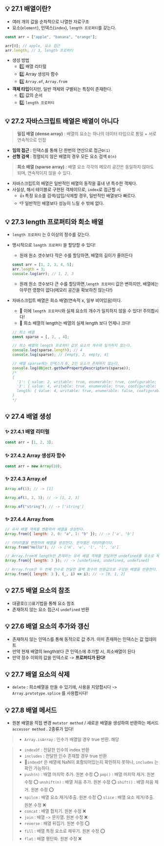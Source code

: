## 💡 27.1 배열이란?

- 여러 개의 값을 순차적으로 나열한 자료구조
- 요소(`element`), 인덱스(`index`), `length 프로퍼티`를 갖는다.

```js
const arr = ["apple", "banana", "orange"];

arr[0]; // apple, 요소 접근
arr.length; // 3, length 프로퍼티
```

- 생성 방법
  - 1️⃣ 배열 리터럴
  - 2️⃣ Array 생성자 함수
  - 3️⃣ `Array.of`, `Array.from`
- **객체 타입**이지만, 일반 객체와 구별되는 특징이 존재한다.
  - 1️⃣ 값의 순서
  - 2️⃣ `length 프로퍼티`

## 💡 27.2 자바스크립트 배열은 배열이 아니다

> **밀집 배열 (dense array)** : 배열의 요소는 하나의 데이터 타입으로 통일 + 서로 연속적으로 인접

- **임의 접근** : 인덱스를 통해 단 한번의 연산으로 접근`O(1)`
- **선형 검색** : 정렬되지 않은 배열의 경우 모든 요소 검색 `O(n)`

> **희소 배열 (sparse array)** : 배열 요소 각각의 메모리 공간은 동일하지 않아도 되며, 연속적이지 않을 수 있다.

- 자바스크립트의 배열은 일반적인 배열의 동작을 흉내 낸 특수한 객체다.
- 사실상, 해시 테이블로 구현된 객체이므로, `index`로 접근할 시
  - 👍 특정 요소를 검색/삽입/삭제할 경우, 일반적인 배열보다 빠르다.
  - 👎 일반적인 배열보다 성능이 느릴 수 밖에 없다.

## 💡 27.3 length 프로퍼티와 희소 배열

- `length 프로퍼티` 는 0 이상의 정수를 갖는다.
- 명시적으로 `length 프로퍼티` 을 할당할 수 있다!
  - 원래 원소 갯수보다 작은 수를 할당하면, 배열의 길이가 줄어든다
  ```js
  const arr = [1, 2, 3, 4, 5];
  arr.length = 3;
  console.log(arr); // 1, 2, 3
  ```
  - 원래 원소 갯수보다 큰 수를 할당하면,`length 프로퍼티` 값은 변하지만, 배열에는 아무런 영향이 없다(메모리 공간을 확보하진 않는다!)
- 자바스크립트 배열은 희소 배열(연속적 x, 일부 비어있음)이다.

  - 🚨 이에 `length 프로퍼티`와 실제 요소의 개수가 일치하지 않을 수 있다! 주의합시다!
  - 🚨 희소 배열의 length는 배열의 실제 length 보다 언제나 크다!

  ```js
  // 희소 배열
  const sparse = [, 2, , 4];

  // 희소 배열의 length 프로퍼티 값은 요소의 개수와 일치하지 않는다.
  console.log(sparse.length); // 4
  console.log(sparse); // [empty, 2, empty, 4]

  // 배열 sparse에는 인덱스가 0, 2인 요소가 존재하지 않는다.
  console.log(Object.getOwnPropertyDescriptors(sparse));
  /*
  {
    '1': { value: 2, writable: true, enumerable: true, configurable: true },
    '3': { value: 4, writable: true, enumerable: true, configurable: true },
    length: { value: 4, writable: true, enumerable: false, configurable: false }
  }
  */
  ```

## 💡 27.4 배열 생성

### ✨ 27.4.1 배열 리터럴

```js
const arr = [1, 2, 3];
```

### ✨ 27.4.2 Array 생성자 함수

```js
const arr = new Array(10);
```

### ✨ 27.4.3 Array.of

```js
Array.of(1); // -> [1]

Array.of(1, 2, 3); // -> [1, 2, 3]

Array.of("string"); // -> ['string']
```

### ✨ 27.4.4 Array.from

```js
// 유사 배열 객체를 변환하여 배열을 생성한다.
Array.from({ length: 2, 0: "a", 1: "b" }); // -> ['a', 'b']

// 이터러블을 변환하여 배열을 생성한다. 문자열은 이터러블이다.
Array.from("Hello"); // -> ['H', 'e', 'l', 'l', 'o']
```

```js
// Array.from에 length만 존재하는 유사 배열 객체를 전달하면 undefined를 요소로 채운다.
Array.from({ length: 3 }); // -> [undefined, undefined, undefined]

// Array.from은 두 번째 인수로 전달한 콜백 함수의 반환값으로 구성된 배열을 반환한다.
Array.from({ length: 3 }, (_, i) => i); // -> [0, 1, 2]
```

## 💡 27.5 배열 요소의 참조

- 대괄호(`[]`)표기법을 통해 요소 참조
- 존재하지 않는 요소 접근시 `undefined` 반환

## 💡 27.6 배열 요소의 추가와 갱신

- 존재하지 않는 인덱스를 통해 동적으로 값 추가. 이미 존재하는 인덱스는 값 업데이트
- 만약 현재 배열의 length보다 큰 인덱스에 추가할 시, 희소배열이 된다
- 만약 정수 이외의 값을 인덱스로 -> **프로퍼티가 된다!**

## 💡 27.7 배열 요소의 삭제

- `delete` : 희소배열을 만들 수 있기에, 사용을 지양합시다 -> `Array.prototype.splice` 를 사용합시다!

## 💡 27.8 배열 메서드

- 원본 배열을 직접 변경 `mutator method` / 새로운 배열을 생성하여 반환하는 메서드 `accessor method` . 2종류가 있다!

> - `Array.isArray` : 인수가 배열일 경우 true 반환. 해당

> - `indexOf` : 전달한 인수의 index 반환
> - `includes` : 전달한 인수 존재할 경우 true 반환
> - 🚨`indexOf` 은 배열에 NaN이 포함되어있는지 확인하지 못하나, `includes` 는 확인 가능하다.
> - `push(n)` : 배열 마지막 추가. 원본 수정 ⭕️
>   `pop()` : 배열 마지막 제거. 원본 수정 ⭕️
>   `unshift(n)` : 배열 처음 추가. 원본 수정 ⭕️
>   `shift()` : 배열 처음 제거. 원본 수정 ⭕️
> - `spilce` : 배열 요소 제거/추출. 원본 수정 ⭕️
>   `slice` : 배열 요소 제거/추출. 원본 수정 ❌
> - `concat` : 배열 합치기. 원본 수정 ❌
> - `join` : 배열 -> 문자열. 원본 수정 ❌
> - `reverse` : 배열 뒤집기. 원본 수정 ⭕️
> - `fill` : 배열 특정 요소로 채우기. 원본 수정 ⭕️
> - `flat` : 배열 평탄화. 원본 수정 ❌
